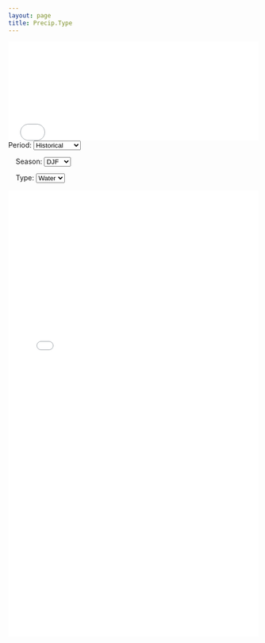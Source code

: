 ```yaml
---
layout: page 
title: Precip.Type
---
```


<iframe src="PLOT_GPType_hist_DJF_snow_interactive.html" 
        width="100%" 
        height="200px" 
        style="border:none;">
</iframe>





<div style="margin-bottom: 15px;">
  <label for="period">Period: </label>
  <select id="period">
    <option value="hist">Historical</option>
    <option value="rect">Recent</option>
    <option value="midc">Mid-Century</option>
  </select>

  <label for="season" style="margin-left: 15px;">Season: </label>
  <select id="season">
    <option value="DJF">DJF</option>
    <option value="MAM">MAM</option>
    <option value="JJA">JJA</option>
    <option value="SON">SON</option>
  </select>

  <label for="type" style="margin-left: 15px;">Type: </label>
  <select id="type">
    <option value="water">Water</option>
    <option value="sleet">Sleet</option>
    <option value="snow">Snow</option>
  </select>
</div>

<iframe id="plotFrame" src="GPType_hist_DJF_water.html" 
        width="100%" 
        height="900px" 
        style="border:none; opacity:1; transition: opacity 0.5s;">
</iframe>

<script>
  const periodSelect = document.getElementById('period');
  const seasonSelect = document.getElementById('season');
  const typeSelect = document.getElementById('type');
  const iframe = document.getElementById('plotFrame');

  function updatePlot() {
    const period = periodSelect.value;
    const season = seasonSelect.value;
    const type = typeSelect.value;

    const newSrc = `GPType_${period}_${season}_${type}.html`;

    // Fade out
    iframe.style.opacity = 0;
    setTimeout(() => {
      iframe.src = newSrc;
      // Fade in
      iframe.onload = () => { iframe.style.opacity = 1; };
    }, 400);
  }

  periodSelect.addEventListener('change', updatePlot);
  seasonSelect.addEventListener('change', updatePlot);
  typeSelect.addEventListener('change', updatePlot);
</script>
